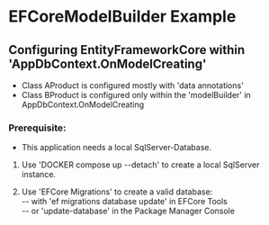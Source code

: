 # EFCoreModelBuilder Example

## Configuring EntityFrameworkCore within 'AppDbContext.OnModelCreating'

* Class AProduct is configured mostly with 'data annotations'
* Class BProduct is configured only within the 'modelBuilder' in AppDbContext.OnModelCreating

### Prerequisite:
* This application needs a local SqlServer-Database.

1. Use  'DOCKER compose up --detach'  to create a local SqlServer instance.

2. Use 'EFCore Migrations' to create a valid database:  
-- with  'ef migrations database update'  in EFCore Tools  
-- or  'update-database'  in the Package Manager Console
